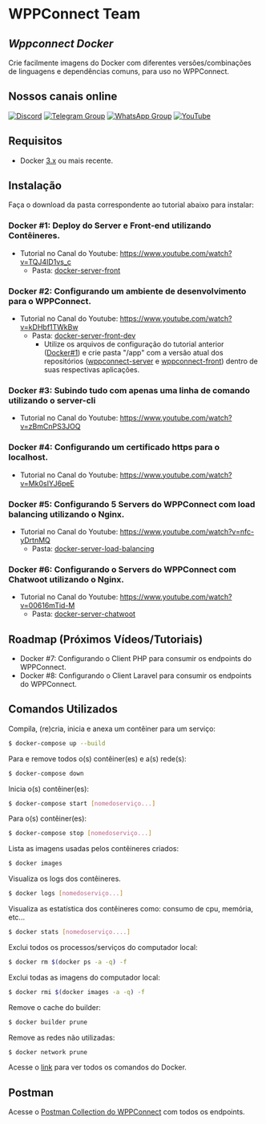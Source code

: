 # WPPConnect Team
## _Wppconnect Docker_

Crie facilmente imagens do Docker com diferentes versões/combinações de linguagens e dependências comuns, para uso no WPPConnect.

## Nossos canais online

[![Discord](https://img.shields.io/discord/844351092758413353?color=blueviolet&label=Discord&logo=discord&style=flat)](https://discord.gg/Zp87zesMPY)
[![Telegram Group](https://img.shields.io/badge/Telegram-Group-32AFED?logo=telegram)](https://t.me/wppconnect)
[![WhatsApp Group](https://img.shields.io/badge/WhatsApp-Group-25D366?logo=whatsapp)](https://chat.whatsapp.com/C1ChjyShl5cA7KvmtecF3L)
[![YouTube](https://img.shields.io/youtube/channel/subscribers/UCD7J9LG08PmGQrF5IS7Yv9A?label=YouTube)](https://www.youtube.com/c/wppconnect)

## Requisitos

* Docker [3.x](https://www.docker.com/get-started) ou mais recente.

## Instalação

Faça o download da pasta correspondente ao tutorial abaixo para instalar:

### Docker #1: Deploy do Server e Front-end utilizando Contêineres.
- Tutorial no Canal do Youtube: https://www.youtube.com/watch?v=TQJ4ID1vs_c
  - Pasta: [docker-server-front](./docker-server-front)
  
### Docker #2: Configurando um ambiente de desenvolvimento para o WPPConnect.
- Tutorial no Canal do Youtube: https://www.youtube.com/watch?v=kDHbf1TWkBw
  - Pasta: [docker-server-front-dev](./docker-server-front-dev)
    - Utilize os arquivos de configuração do tutorial anterior ([Docker#1](https://www.youtube.com/watch?v=TQJ4ID1vs_c)) e crie pasta "/app" com a versão atual dos repositórios ([wppconnect-server](https://github.com/wppconnect-team/wppconnect-server) e [wppconnect-front](https://github.com/wppconnect-team/wppconnect-frontend)) dentro de suas respectivas aplicações.

### Docker #3:  Subindo tudo com apenas uma linha de comando utilizando o server-cli
- Tutorial no Canal do Youtube: https://www.youtube.com/watch?v=zBmCnPS3JOQ

### Docker #4: Configurando um certificado https para o localhost.
- Tutorial no Canal do Youtube: https://www.youtube.com/watch?v=Mk0sIYJ6peE

### Docker #5: Configurando 5 Servers do WPPConnect com load balancing utilizando o Nginx.
- Tutorial no Canal do Youtube: https://www.youtube.com/watch?v=nfc-yDrtnMQ
  - Pasta: [docker-server-load-balancing](./docker-server-load-balancing)

### Docker #6: Configurando o Servers do WPPConnect com Chatwoot utilizando o Nginx.
- Tutorial no Canal do Youtube: https://www.youtube.com/watch?v=00616mTid-M
  - Pasta: [docker-server-chatwoot](./docker-server-chatwoot)

## Roadmap (Próximos Vídeos/Tutoriais)
- Docker #7: Configurando o Client PHP para consumir os endpoints do WPPConnect.
- Docker #8: Configurando o Client Laravel para consumir os endpoints do WPPConnect.

## Comandos Utilizados

Compila, (re)cria, inicia e anexa um contêiner para um serviço:
``` bash
$ docker-compose up --build
```

Para e remove todos o(s) contêiner(es) e a(s) rede(s):
``` bash
$ docker-compose down
```

Inicia o(s) contêiner(es):
``` bash
$ docker-compose start [nomedoserviço...]
```

Para o(s) contêiner(es):
``` bash
$ docker-compose stop [nomedoserviço...]
```

Lista as imagens usadas pelos contêineres criados:
``` bash
$ docker images
```

Visualiza os logs dos contêineres.
``` bash
$ docker logs [nomedoserviço...]
```

Visualiza as estatística dos contêineres como: consumo de cpu, memória, etc...
``` bash
$ docker stats [nomedoserviço....]
```

Exclui todos os processos/serviços do computador local:
``` bash
$ docker rm $(docker ps -a -q) -f  
```

Exclui todas as imagens do computador local:
``` bash
$ docker rmi $(docker images -a -q) -f
```

Remove o cache do builder:
``` bash
$ docker builder prune
```

Remove as redes não utilizadas:
``` bash
$ docker network prune
```

Acesse o [link](https://docs.docker.com/reference/) para ver todos os comandos do Docker.

## Postman
Acesse o [Postman Collection do WPPConnect](https://documenter.getpostman.com/view/9139457/TzshF4jQ) com todos os endpoints.
